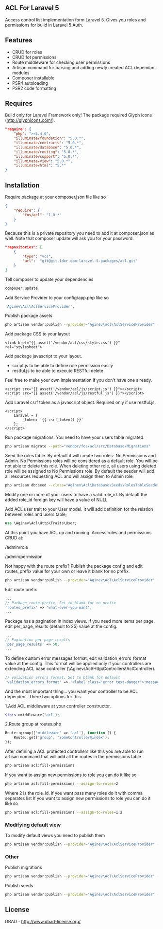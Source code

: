 ## ACL For Laravel 5
Access control list implementation form Laravel 5. Gives you roles and permissions for build in Laravel 5 Auth.

## Features
- CRUD for roles
- CRUD fot permissions
- Route middleware for checking user permissions
- Artisan command for parsing and adding newly created ACL dependant modules
- Composer installable
- PSR4 autoloading
- PSR2 code formatting


## Requires
Build only for Laravel Framework only! The package required Glyph icons (http://glyphicons.com/).

```json
"require": {
	"php": ">=5.4.0",
	"illuminate/foundation": "5.0.*",
	"illuminate/contracts": "5.0.*",
	"illuminate/database": "5.0.*",
	"illuminate/routing": "5.0.*",
	"illuminate/support": "5.0.*",
	"illuminate/view": "5.0.*",
	"illuminate/html": "5.*"
}
```

## Installation
Require package at your composer.json file like so
```json
{
    "require": {
        "fos/acl": "1.0.*"
    }
}
```

Because this is a private repository you need to add it at composer.json as well. Note that composer update will ask you for your password.
```json
"repositories": [
	{
		"type": "vcs",
		"url":  "git@git.1dxr.com:laravel-5-packages/acl.git"
	}
]
```

Tell composer to update your dependencies
```sh
composer update
```

Add Service Provider to your config/app.php like so
```php
'Aginev\Acl\AclServiceProvider',
```

Publish package assets
```sh
php artisan vendor:publish --provider="Aginev\Acl\AclServiceProvider" --tag="public"
```

Add package CSS to your layout
```blade
<link href="{{ asset('/vendor/acl/css/style.css') }}" rel="stylesheet">
```

Add package javascript to your layout.
- script.js to be able to define role permission easily
- restful.js to be able to execute RESTful delete

Feel free to make your own implementation if you don't have one already.
```blade
<script src="{{ asset('/vendor/acl/js/script.js') }}"></script>
<script src="{{ asset('/vendor/acl/js/restful.js') }}"></script>
```

Add Laravel csrf token as a javascript object. Required only if use restful.js.
```blade
<script>
	Laravel = {
		_token: '{{ csrf_token() }}'
	};
</script>
```

Run package migrations. You need to have your users table migrated.
```sh
php artisan migrate --path="vendor/fos/acl/src/Database/Migrations"
```

Seed the roles table. By default it will create two roles- No Permissions and Admin. No Permissions roles will be 
considered as a default role. You will be not able to delete this role. When deleting other role, all users using deleted
role will be assigned to No Permissions role. By default the seeder will add all resources requesting ACL and will 
assign them to Admin role.
```sh
php artisan db:seed --class="Aginev\Acl\Database\Seeds\RolesTableSeeder"
```

Modify one or more of your users to have a valid role_id. By default the added role_id foreign key will have a value of NULL

Add ACL user trait to your User model. It will add definition for the relation between roles and users table;
```php
use \Aginev\Acl\Http\Traits\User;
```

At this point you have ACL up and running. Access roles and permissions CRUD at:

/admin/role

/admin/permission

Not happy with the route prefix? Publish the package config and edit routes_prefix value for your own or leave it blank for no prefix.
```sh
php artisan vendor:publish --provider="Aginev\Acl\AclServiceProvider" --tag="config"
```

Edit route prefix
```php
...
// Package route prefix. Set to blank for no prefix
'routes_prefix' => 'what-ever-you-want',
...
```

Package has a pagination in index views. If you need more items per page, edit per_page_results (default to 25) value at the config.
```php
...
// Pagination per page results
'per_page_results' => 50,
...
```

To define custom error messages format, edit validation_errors_format value at the config. This format will be applied 
only if your controllers are extending ACL base controller (\Aginev\Acl\Http\Controllers\AclController). 
```php
// validation errors format. Set to blank for default
'validation_errors_format' => '<label class="error text-danger">:message</label>',
```

And the most important thing... you want your controller to be ACL dependent. There two options for this.

1.Add ACL middleware at your controller constructor.
```php
$this->middleware('acl');
```

2.Route group at routes.php
```php
Route::group(['middleware' => 'acl'], function () {
	Route::get('group', 'SomeController@index');
});
```

After defining a ACL protected controllers like this you are able to run artisan command that will add all the routes in the 
permissions table
```sh
php artisan acl:fill-permissions
```

If you want to assign new permissions to role you can do it like so
```sh
php artisan acl:fill-permissions --assign-to-roles=2
```

Where 2 is the role_id. If you want pass many roles do it with comma separates list
If you want to assign new permissions to role you can do it like so
```sh
php artisan acl:fill-permissions --assign-to-roles=1,2
```

### Modifying default view

To modify default views you need to publish them
```sh
php artisan vendor:publish --provider="Aginev\Acl\AclServiceProvider" --tag="views"
```

### Other

Publish migrations
```sh
php artisan vendor:publish --provider="Aginev\Acl\AclServiceProvider" --tag="migrations"
```

Publish seeds
```sh
php artisan vendor:publish --provider="Aginev\Acl\AclServiceProvider" --tag="seeds"
```

## License
DBAD - http://www.dbad-license.org/